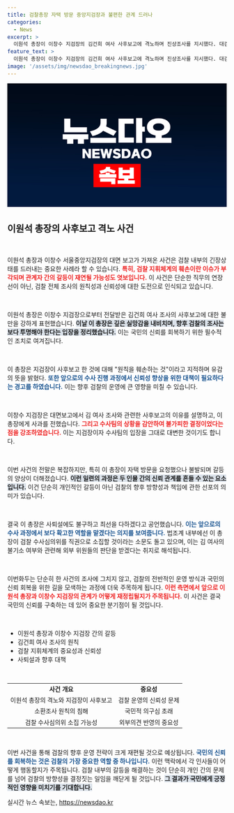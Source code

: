```yaml
---
title: 검찰총장 자택 방문 중앙지검장과 불편한 관계 드러나
categories:
  - News
excerpt: >
  이원석 총장이 이창수 지검장의 김건희 여사 사후보고에 격노하며 진상조사를 지시했다. 대검과 서울중앙지검 간 갈등의 재연 우려가 커지며, 총장은 사퇴설을 일축하고 최선을 다하겠다는 의지를 밝혔다.
feature_text: >
  이원석 총장이 이창수 지검장의 김건희 여사 사후보고에 격노하며 진상조사를 지시했다. 대검과 서울중앙지검 간 갈등의 재연 우려가 커지며, 총장은 사퇴설을 일축하고 최선을 다하겠다는 의지를 밝혔다.
image: '/assets/img/newsdao_breakingnews.jpg'
---
```


<p><img src="/assets/img/newsdao_breakingnews.jpg" alt="koreaapp 속보" /></p>

<h2 data-ke-size="size26">이원석 총장의 사후보고 격노 사건</h2>

<p data-ke-size="size16">&nbsp;</p>

<p>이원석 총장과 이창수 서울중앙지검장의 대면 보고가 가져온 사건은 검찰 내부의 긴장상태를 드러내는 중요한 사례라 할 수 있습니다. <b><span style="color: #ee2323;">특히, 검찰 지휘체계의 훼손이란 이슈가 부각되며 관계자 간의 갈등이 재연될 가능성도 엿보입니다.</span></b> 이 사건은 단순한 직무의 연장선이 아닌, 검찰 전체 조사의 원칙성과 신뢰성에 대한 도전으로 인식되고 있습니다. </p>

<p data-ke-size="size16">&nbsp;</p>

<p>이원석 총장은 이창수 지검장으로부터 전달받은 김건희 여사 조사의 사후보고에 대한 불만을 강하게 표현했습니다. <b><span style="background-color: #21538527;">이날 이 총장은 깊은 실망감을 내비치며, 향후 검찰의 조사는 보다 투명해야 한다는 입장을 정리했습니다.</span></b> 이는 국민의 신뢰를 회복하기 위한 필수적인 조치로 여겨집니다. </p>

<p data-ke-size="size16">&nbsp;</p>

<p>이 총장은 지검장이 사후보고 한 것에 대해 "원칙을 훼손하는 것"이라고 지적하며 유감의 뜻을 밝혔다. <b><span style="color: #1a5490;">또한 앞으로의 수사 진행 과정에서 신뢰성 향상을 위한 대책이 필요하다는 경고를 하였습니다.</span></b> 이는 향후 검찰의 운영에 큰 영향을 미칠 수 있습니다. </p>

<p data-ke-size="size16">&nbsp;</p>

<p>이창수 지검장은 대면보고에서 김 여사 조사와 관련한 사후보고의 이유를 설명하고, 이 총장에게 사과를 전했습니다. <b><span style="color: #ee2323;">그리고 수사팀의 상황을 감안하여 불가피한 결정이었다는 점을 강조하였습니다.</span></b> 이는 지검장이자 수사팀의 입장을 그대로 대변한 것이기도 합니다. </p>

<p data-ke-size="size16">&nbsp;</p>

<p>이번 사건의 전말은 복잡하지만, 특히 이 총장이 자택 방문을 요청했으나 불발되며 갈등의 양상이 더해졌습니다. <b><span style="background-color: #21538527;">이런 일련의 과정은 두 인물 간의 신뢰 관계를 흔들 수 있는 요소입니다.</span></b> 이건 단순히 개인적인 갈등이 아닌 검찰의 향후 방향성과 책임에 관한 선포의 의미가 있습니다. </p>

<p data-ke-size="size16">&nbsp;</p>

<p>결국 이 총장은 사퇴설에도 불구하고 최선을 다하겠다고 공언했습니다. <b><span style="color: #1a5490;">이는 앞으로의 수사 과정에서 보다 확고한 역할을 맡겠다는 의지를 보여줍니다.</span></b> 법조계 내부에선 이 총장이 검찰 수사심의위를 직권으로 소집할 것이라는 소문도 돌고 있으며, 이는 김 여사의 불기소 여부와 관련해 외부 위원들의 판단을 받겠다는 취지로 해석됩니다. </p>

<p data-ke-size="size16">&nbsp;</p>

<p>이번화두는 단순히 한 사건의 조사에 그치지 않고, 검찰의 전반적인 운영 방식과 국민의 신뢰 회복을 위한 길을 모색하는 과정에 더욱 주목하게 됩니다. <b><span style="color: #ee2323;">이런 측면에서 앞으로 이원석 총장과 이창수 지검장의 관계가 어떻게 재정립될지가 주목됩니다.</span></b> 이 사건은 결국 국민의 신뢰를 구축하는 데 있어 중요한 분기점이 될 것입니다. </p>

<p data-ke-size="size16">&nbsp;</p>

<ul>
    <li>이원석 총장과 이창수 지검장 간의 갈등</li>
    <li>김건희 여사 조사의 원칙</li>
    <li>검찰 지휘체계의 중요성과 신뢰성</li>
    <li>사퇴설과 향후 대책</li>
</ul>

<p data-ke-size="size16">&nbsp;</p>

<table>
  <tr>
    <td style="text-align: center; height: 17px;"><b>사건 개요</b></td>
    <td style="text-align: center; height: 17px;"><b>중요성</b></td>
  </tr>
  <tr>
    <td style="text-align: center; height: 17px;">이원석 총장의 격노와 지검장이 사후보고</td>
    <td style="text-align: center; height: 17px;">검찰 운영의 신뢰성 문제</td>
  </tr>
  <tr>
    <td style="text-align: center; height: 17px;">소환조사 원칙의 침해</td>
    <td style="text-align: center; height: 17px;">국민적 의구심 초래</td>
  </tr>
  <tr>
    <td style="text-align: center; height: 17px;">검찰 수사심의위 소집 가능성</td>
    <td style="text-align: center; height: 17px;">외부의견 반영의 중요성</td>
  </tr>
</table>

<p data-ke-size="size16">&nbsp;</p>

<p>이번 사건을 통해 검찰의 향후 운영 전략이 크게 재편될 것으로 예상됩니다. <b><span style="color: #1a5490;">국민의 신뢰를 회복하는 것은 검찰의 가장 중요한 역할 중 하나입니다.</span></b> 이런 맥락에서 각 인사들이 어떻게 행동할지가 주목됩니다. 검찰 내부의 갈등을 해결하는 것이 단순히 개인 간의 문제를 넘어 검찰의 방향성을 결정짓는 일임을 깨닫게 될 것입니다. <b><span style="background-color: #21538527;">그 결과가 국민에게 긍정적인 영향을 미치기를 기대합니다.</span></b></p>
실시간 뉴스 속보는, <a href="https://newsdao.kr" rel="dofollow">https://newsdao.kr</a>



